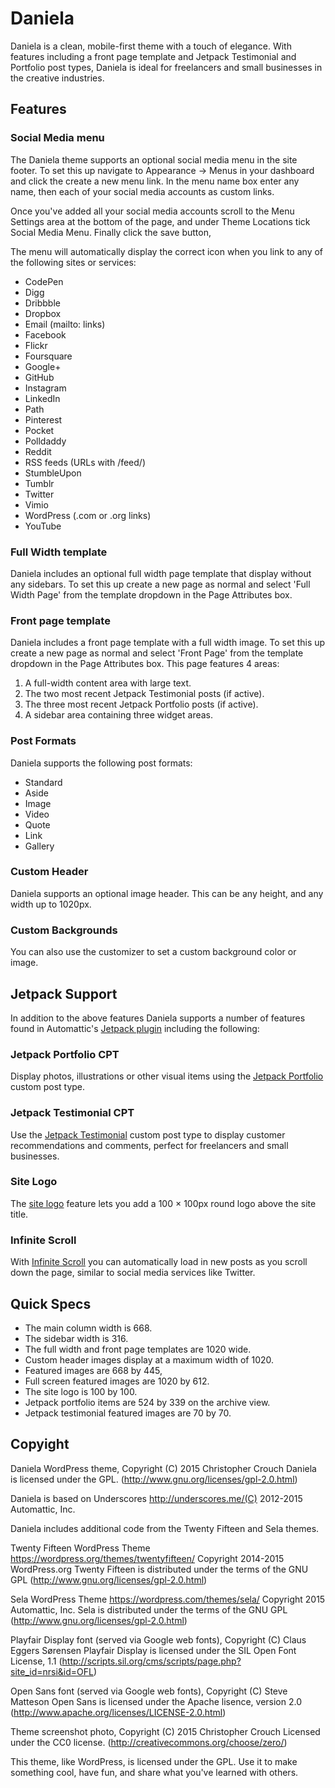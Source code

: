 # Daniela

Daniela is a clean, mobile-first theme with a touch of elegance. With features including a front page template and Jetpack Testimonial and Portfolio post types, Daniela is ideal for freelancers and small businesses in the creative industries.

## Features

### Social Media menu

The Daniela theme supports an optional social media menu in the site footer. To set this up navigate to Appearance → Menus in your dashboard and click the create a new menu link. In the menu name box enter any name, then each of your social media accounts as custom links.

Once you've added all your social media accounts scroll to the Menu Settings area at the bottom of the page, and under Theme Locations tick Social Media Menu. Finally click the save button,

The menu will automatically display the correct icon when you link to any of the following sites or services:

* CodePen
* Digg
* Dribbble
* Dropbox
* Email (mailto: links)
* Facebook
* Flickr
* Foursquare
* Google+
* GitHub
* Instagram
* LinkedIn
* Path
* Pinterest
* Pocket
* Polldaddy
* Reddit
* RSS feeds (URLs with /feed/)
* StumbleUpon
* Tumblr
* Twitter
* Vimio
* WordPress (.com or .org links)
* YouTube

### Full Width template

Daniela includes an optional full width page template that display without any sidebars. To set this up create a new page as normal and select 'Full Width Page' from the template dropdown in the Page Attributes box.

### Front page template

Daniela includes a front page template with a full width image. To set this up create a new page as normal and select 'Front Page' from the template dropdown in the Page Attributes box. This page features 4 areas:

1. A full-width content area with large text.
2. The two most recent Jetpack Testimonial posts (if active).
3. The three most recent Jetpack Portfolio posts (if active).
4. A sidebar area containing three widget areas.

### Post Formats

Daniela supports the following post formats:

* Standard
* Aside
* Image
* Video
* Quote
* Link
* Gallery

### Custom Header

Daniela supports an optional image header. This can be any height, and any width up to 1020px.

### Custom Backgrounds

You can also use the customizer to set a custom background color or image.

## Jetpack Support

In addition to the above features Daniela supports a number of features found in Automattic's [Jetpack plugin](www.jetpack.me) including the following:

### Jetpack Portfolio CPT

Display photos, illustrations or other visual items using the [Jetpack Portfolio](https://en.support.wordpress.com/portfolios/) custom post type.

### Jetpack Testimonial CPT

Use the [Jetpack Testimonial](https://en.support.wordpress.com/testimonials/) custom post type to display customer recommendations and comments, perfect for freelancers and small businesses.

### Site Logo

The [site logo](https://en.support.wordpress.com/site-logo/) feature lets you add a 100 × 100px round logo above the site title.

### Infinite Scroll

With [Infinite Scroll](https://en.support.wordpress.com/infinite-scroll/) you can automatically load in new posts as you scroll down the page, similar to social media services like Twitter.

## Quick Specs

* The main column width is 668.
* The sidebar width is 316.
* The full width and front page templates are 1020 wide.
* Custom header images display at a maximum width of 1020.
* Featured images are 668 by 445,
* Full screen featured images are 1020 by 612.
* The site logo is 100 by 100.
* Jetpack portfolio items are 524 by 339 on the archive view.
* Jetpack testimonial featured images are 70 by 70.

## Copyight

Daniela WordPress theme, Copyright (C) 2015 Christopher Crouch
Daniela is licensed under the GPL.
(http://www.gnu.org/licenses/gpl-2.0.html)

Daniela is based on Underscores http://underscores.me/(C) 2012-2015 Automattic, Inc.

Daniela includes additional code from the Twenty Fifteen and Sela themes.

Twenty Fifteen WordPress Theme https://wordpress.org/themes/twentyfifteen/
Copyright 2014-2015 WordPress.org
Twenty Fifteen is distributed under the terms of the GNU GPL
(http://www.gnu.org/licenses/gpl-2.0.html)

Sela WordPress Theme https://wordpress.com/themes/sela/
Copyright 2015 Automattic, Inc.
Sela is distributed under the terms of the GNU GPL
(http://www.gnu.org/licenses/gpl-2.0.html)

Playfair Display font (served via Google web fonts), Copyright (C) Claus Eggers Sørensen
Playfair Display is licensed under the SIL Open Font License, 1.1 (http://scripts.sil.org/cms/scripts/page.php?site_id=nrsi&id=OFL)

Open Sans font (served via Google web fonts), Copyright (C) Steve Matteson
Open Sans is licensed under the Apache lisence, version 2.0 (http://www.apache.org/licenses/LICENSE-2.0.html)

Theme screenshot photo, Copyright (C) 2015 Christopher Crouch
Licensed under the CC0 license. (http://creativecommons.org/choose/zero/)

This theme, like WordPress, is licensed under the GPL.
Use it to make something cool, have fun, and share what you've learned with others.
